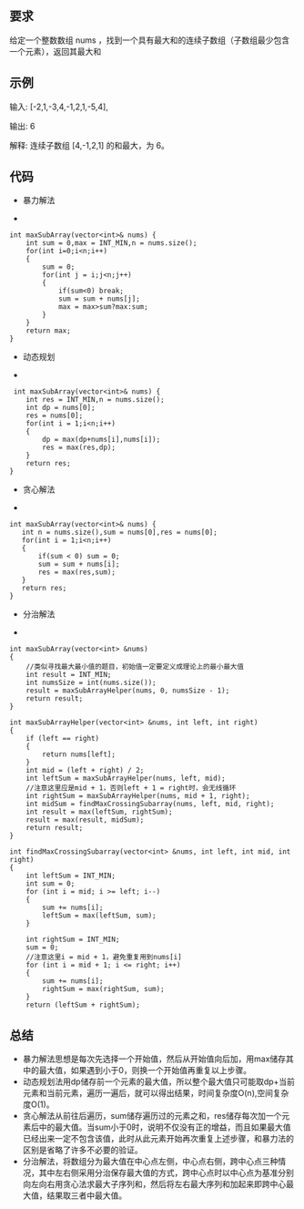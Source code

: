 ## 要求
给定一个整数数组 nums ，找到一个具有最大和的连续子数组（子数组最少包含一个元素），返回其最大和
## 示例
输入: [-2,1,-3,4,-1,2,1,-5,4],

输出: 6

解释: 连续子数组 [4,-1,2,1] 的和最大，为 6。
## 代码
- 暴力解法

-
	
	int maxSubArray(vector<int>& nums) {
        int sum = 0,max = INT_MIN,n = nums.size();
        for(int i=0;i<n;i++)
        {
            sum = 0;
            for(int j = i;j<n;j++)
            {
                if(sum<0) break;
                sum = sum + nums[j];
                max = max>sum?max:sum;
            }
        }
        return max;
    }
- 动态规划

-

	 int maxSubArray(vector<int>& nums) {
        int res = INT_MIN,n = nums.size();
        int dp = nums[0]; 
        res = nums[0];
        for(int i = 1;i<n;i++)
        {
            dp = max(dp+nums[i],nums[i]);
            res = max(res,dp);
        }
        return res;
    }
- 贪心解法

-
 	
	int maxSubArray(vector<int>& nums) {
       int n = nums.size(),sum = nums[0],res = nums[0];
       for(int i = 1;i<n;i++)
       {
           if(sum < 0) sum = 0;
           sum = sum + nums[i];
           res = max(res,sum);
       }
       return res;
    }
- 分治解法

-

	int maxSubArray(vector<int> &nums)
    {
        //类似寻找最大最小值的题目，初始值一定要定义成理论上的最小最大值
        int result = INT_MIN;
        int numsSize = int(nums.size());
        result = maxSubArrayHelper(nums, 0, numsSize - 1);
        return result;
    }

    int maxSubArrayHelper(vector<int> &nums, int left, int right)
    {
        if (left == right)
        {
            return nums[left];
        }
        int mid = (left + right) / 2;
        int leftSum = maxSubArrayHelper(nums, left, mid);
        //注意这里应是mid + 1，否则left + 1 = right时，会无线循环
        int rightSum = maxSubArrayHelper(nums, mid + 1, right);
        int midSum = findMaxCrossingSubarray(nums, left, mid, right);
        int result = max(leftSum, rightSum);
        result = max(result, midSum);
        return result;
    }

    int findMaxCrossingSubarray(vector<int> &nums, int left, int mid, int right)
    {
        int leftSum = INT_MIN;
        int sum = 0;
        for (int i = mid; i >= left; i--)
        {
            sum += nums[i];
            leftSum = max(leftSum, sum);
        }

        int rightSum = INT_MIN;
        sum = 0;
        //注意这里i = mid + 1，避免重复用到nums[i]
        for (int i = mid + 1; i <= right; i++)
        {
            sum += nums[i];
            rightSum = max(rightSum, sum);
        }
        return (leftSum + rightSum);
    
## 总结
- 暴力解法思想是每次先选择一个开始值，然后从开始值向后加，用max储存其中的最大值，如果遇到小于0，则换一个开始值再重复以上步骤。
- 动态规划法用dp储存前一个元素的最大值，所以整个最大值只可能取dp+当前元素和当前元素，遍历一遍后，就可以得出结果，时间复杂度O(n),空间复杂度O(1)。
- 贪心解法从前往后遍历，sum储存遍历过的元素之和，res储存每次加一个元素后中的最大值。当sum小于0时，说明不仅没有正的增益，而且如果最大值已经出来一定不包含该值，此时从此元素开始再次重复上述步骤，和暴力法的区别是省略了许多不必要的验证。
- 分治解法，将数组分为最大值在中心点左侧，中心点右侧，跨中心点三种情况，其中左右侧采用分治保存最大值的方式，跨中心点时以中心点为基准分别向左向右用贪心法求最大子序列和，然后将左右最大序列和加起来即跨中心最大值，结果取三者中最大值。